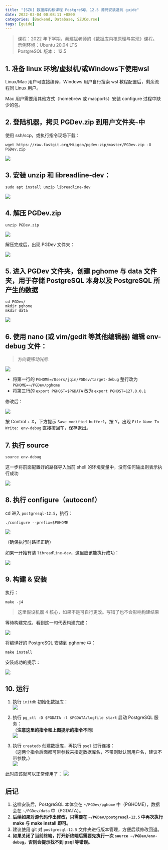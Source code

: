 ```yaml
---
title: "[SZU] 数据库内核课程 PostgreSQL 12.5 源码安装避坑 guide"
date: 2022-03-04 00:08:11 +0800
categories: [Backend, Database, SZUCourse]
tags: [guide]
---
```


> 课程：2022 年下学期，秦建斌老师的《数据库内核原理与实现》课程。  
> 示例环境：Ubuntu 20.04 LTS  
> PostgreSQL 版本： 12.5  

## 1. 准备 linux 环境/虚拟机/或Windows下使用wsl

Linux/Mac 用户可直接编译，Windows 用户自行搜索 wsl 教程配置后，剩余流程同 Linux 用户。

Mac 用户需要用其他方式（homebrew 或 macports）安装 configure 过程中缺少的包。

## 2. 登陆机器，拷贝 PGDev.zip 到用户文件夹`~`中
使用 ssh/scp，或执行指令现场下载：
```
wget https://raw.fastgit.org/Miigon/pgdev-zip/master/PGDev.zip -O PGDev.zip
```

![](/assets/img/database/pg-comp-guide/0.png)
## 3. 安装 unzip 和 libreadline-dev：
```
sudo apt install unzip libreadline-dev
```
![](/assets/img/database/pg-comp-guide/3.png)
## 4. 解压 PGDev.zip
```
unzip PGDev.zip
```
![](/assets/img/database/pg-comp-guide/4.png)

解压完成后，出现 PGDev 文件夹：

![](/assets/img/database/pg-comp-guide/5.png)
## 5. 进入 PGDev 文件夹，创建 pghome 与 data 文件夹，用于存储 PostgreSQL 本身以及 PostgreSQL 所产生的数据
```
cd PGDev/
mkdir pghome
mkdir data
```
![](/assets/img/database/pg-comp-guide/6.png)
## 6. 使用 nano (或 vim/gedit 等其他编辑器) 编辑 env-debug 文件：
> 方向键移动光标

![](/assets/img/database/pg-comp-guide/7.png)

* 将第一行的 `PGHOME=/Users/jqin/PGDev/target-debug` 整行改为 `PGHOME=~/PGDev/pghome`
* 将第三行的 `export PGHOST=$PGDATA` 改为 `export PGHOST=127.0.0.1`

修改后：

![](/assets/img/database/pg-comp-guide/7.1.png)

按 Control + X，下方提示 `Save modified buffer?`，按 Y，出现 `File Name To Write: env-debug` 直接按回车，保存退出。
## 7. 执行 source
```
source env-debug
```

这一步将前面配置好的路径导入当前 shell 的环境变量中，没有任何输出则表示执行成功

![](/assets/img/database/pg-comp-guide/7.2.png)

## 8. 执行 configure（autoconf）
cd 进入 `postgresql-12.5`，执行：
```
./configure --prefix=$PGHOME
```
![](/assets/img/database/pg-comp-guide/7.3.png)

（确保执行时路径正确）

如果一开始有装 `libreadline-dev`，这里应该能执行成功：

![](/assets/img/database/pg-comp-guide/7.4.png)

## 9. 构建 & 安装
执行：
```
make -j4
```
> 这里假设机器 4 核心，如果不是可自行更改。写错了也不会影响构建结果

等待构建完成，看到这一句代表构建完成：

![](/assets/img/database/pg-comp-guide/7.5.png)

将编译好的 PostgreSQL 安装到 pghome 中：
```
make install
```
安装成功的提示：

![](/assets/img/database/pg-comp-guide/7.6.png)

## 10. 运行

1. 执行 `initdb` 初始化数据库：  
![](/assets/img/database/pg-comp-guide/7.7.png)

2. 执行 `pg_ctl -D $PGDATA -l $PGDATA/logfile start` 启动 PostgreSQL 服务：  
（**注意这里的指令和上图提示的指令不同**）  
![](/assets/img/database/pg-comp-guide/8.png)

3. 执行 `createdb` 创建数据库，再执行 `psql` 进行连接：  
（这两个指令后面都可带参数来指定数据库名，不带则默认同用户名，建议不带参数。）  
![](/assets/img/database/pg-comp-guide/10.png)

此时应该就可以正常使用了：
![](/assets/img/database/pg-comp-guide/12.png)


## 后记

1. 这样安装后，PostgreSQL 本体会在 `~/PGDev/pghome` 中（PGHOME），数据会在 `~/PGDev/data` 中（PGDATA）。
2. **后续如果对源代码作出修改，只需要在 `~/PGDev/postgresql-12.5` 中再次执行 make 与 make install 即可。**
3. 建议使用 git 对 `postgresql-12.5` 文件夹进行版本管理，方便后续修改回退。
4. **如果关闭了当前终端，打开新终端后需要先执行一次 `source ~/PGDev/env-debug`，否则会提示找不到 psql 等错误。**
